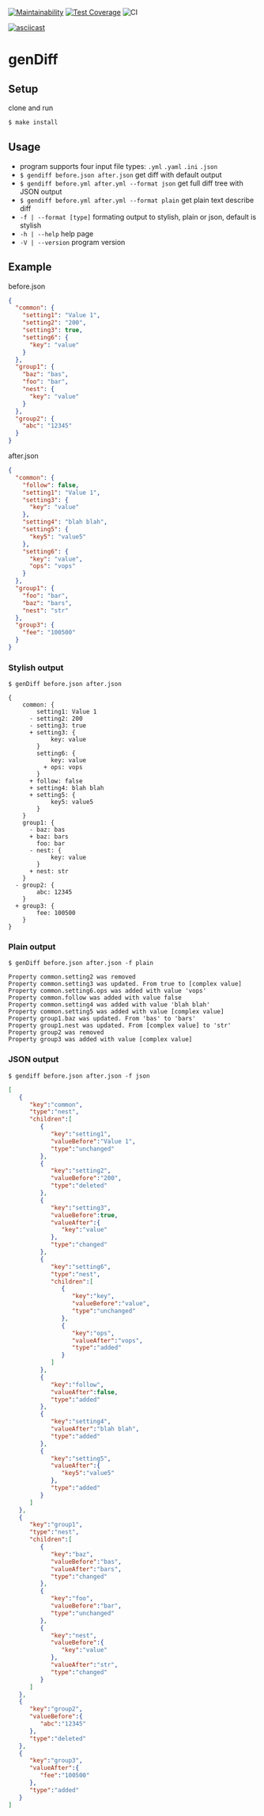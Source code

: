 [![Maintainability](https://api.codeclimate.com/v1/badges/779d9e91f96d343514ed/maintainability)](https://codeclimate.com/github/NikitaNaumenko/frontend-project-lvl2/maintainability)
[![Test Coverage](https://api.codeclimate.com/v1/badges/779d9e91f96d343514ed/test_coverage)](https://codeclimate.com/github/NikitaNaumenko/frontend-project-lvl2/test_coverage)
![CI](https://github.com/NikitaNaumenko/frontend-project-lvl2/workflows/CI/badge.svg)

[![asciicast](https://asciinema.org/a/uEXdifM7lI3KRnq4c7VIA4XCg.svg)](https://asciinema.org/a/uEXdifM7lI3KRnq4c7VIA4XCg)
# genDiff

## Setup

clone and run
```sh
$ make install
```
## Usage

* program supports four input file types: `.yml` `.yaml` `.ini` `.json`
* `$ gendiff before.json after.json` get diff with default output
* `$ gendiff before.yml after.yml --format json` get full diff tree with JSON output
* `$ gendiff before.yml after.yml --format plain` get plain text describe diff
* `-f | --format [type]` formating output to stylish, plain or json, default is stylish
* `-h | --help` help page
* `-V | --version` program version

## Example

before.json
```json
{
  "common": {
    "setting1": "Value 1",
    "setting2": "200",
    "setting3": true,
    "setting6": {
      "key": "value"
    }
  },
  "group1": {
    "baz": "bas",
    "foo": "bar",
    "nest": {
      "key": "value"
    }
  },
  "group2": {
    "abc": "12345"
  }
}
```
after.json
```json
{
  "common": {
    "follow": false,
    "setting1": "Value 1",
    "setting3": {
      "key": "value"
    },
    "setting4": "blah blah",
    "setting5": {
      "key5": "value5"
    },
    "setting6": {
      "key": "value",
      "ops": "vops"
    }
  },
  "group1": {
    "foo": "bar",
    "baz": "bars",
    "nest": "str"
  },
  "group3": {
    "fee": "100500"
  }
}
```
### Stylish output
`$ genDiff before.json after.json`
```
{
    common: {
        setting1: Value 1
      - setting2: 200
      - setting3: true
      + setting3: {
            key: value
        }
        setting6: {
            key: value
          + ops: vops
        }
      + follow: false
      + setting4: blah blah
      + setting5: {
            key5: value5
        }
    }
    group1: {
      - baz: bas
      + baz: bars
        foo: bar
      - nest: {
            key: value
        }
      + nest: str
    }
  - group2: {
        abc: 12345
    }
  + group3: {
        fee: 100500
    }
}
```
### Plain output
`$ genDiff before.json after.json -f plain`
```
Property common.setting2 was removed
Property common.setting3 was updated. From true to [complex value]
Property common.setting6.ops was added with value 'vops'
Property common.follow was added with value false
Property common.setting4 was added with value 'blah blah'
Property common.setting5 was added with value [complex value]
Property group1.baz was updated. From 'bas' to 'bars'
Property group1.nest was updated. From [complex value] to 'str'
Property group2 was removed
Property group3 was added with value [complex value]
```

### JSON output
`$ gendiff before.json after.json -f json`
```json
[
   {
      "key":"common",
      "type":"nest",
      "children":[
         {
            "key":"setting1",
            "valueBefore":"Value 1",
            "type":"unchanged"
         },
         {
            "key":"setting2",
            "valueBefore":"200",
            "type":"deleted"
         },
         {
            "key":"setting3",
            "valueBefore":true,
            "valueAfter":{
               "key":"value"
            },
            "type":"changed"
         },
         {
            "key":"setting6",
            "type":"nest",
            "children":[
               {
                  "key":"key",
                  "valueBefore":"value",
                  "type":"unchanged"
               },
               {
                  "key":"ops",
                  "valueAfter":"vops",
                  "type":"added"
               }
            ]
         },
         {
            "key":"follow",
            "valueAfter":false,
            "type":"added"
         },
         {
            "key":"setting4",
            "valueAfter":"blah blah",
            "type":"added"
         },
         {
            "key":"setting5",
            "valueAfter":{
               "key5":"value5"
            },
            "type":"added"
         }
      ]
   },
   {
      "key":"group1",
      "type":"nest",
      "children":[
         {
            "key":"baz",
            "valueBefore":"bas",
            "valueAfter":"bars",
            "type":"changed"
         },
         {
            "key":"foo",
            "valueBefore":"bar",
            "type":"unchanged"
         },
         {
            "key":"nest",
            "valueBefore":{
               "key":"value"
            },
            "valueAfter":"str",
            "type":"changed"
         }
      ]
   },
   {
      "key":"group2",
      "valueBefore":{
         "abc":"12345"
      },
      "type":"deleted"
   },
   {
      "key":"group3",
      "valueAfter":{
         "fee":"100500"
      },
      "type":"added"
   }
]
```
